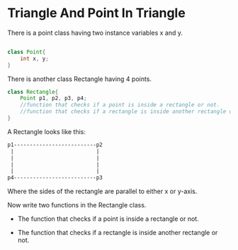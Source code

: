# Triangle And Point In Triangle

There is a point class having two instance variables x and y.

```java

class Point{
    int x, y;
}
```

There is another class Rectangle having 4 points.

```java
class Rectangle{
    Point p1, p2, p3, p4;
    //function that checks if a point is inside a rectangle or not.
    //function that checks if a rectangle is inside another rectangle or not.
}
```

A Rectangle looks like this:

```txt
p1--------------------------p2
 |                          |
 |                          |
 |                          |
 |                          |
p4--------------------------p3
```

Where the sides of the rectangle are parallel to either x or y-axis.

Now write two functions in the Rectangle class.

* The function that checks if a point is inside a rectangle or not.

* The function that checks if a rectangle is inside another rectangle or not.
